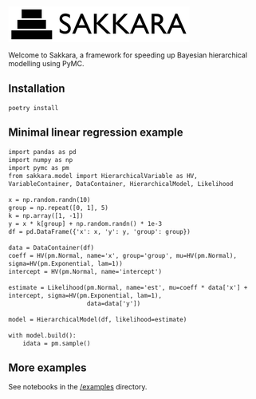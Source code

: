 ![Sakkara logo](logo.png)

Welcome to Sakkara, a framework for speeding up Bayesian hierarchical modelling using PyMC.

## Installation

    poetry install

## Minimal linear regression example

    import pandas as pd
    import numpy as np
    import pymc as pm
    from sakkara.model import HierarchicalVariable as HV, VariableContainer, DataContainer, HierarchicalModel, Likelihood
    
    x = np.random.randn(10)
    group = np.repeat([0, 1], 5)
    k = np.array([1, -1])
    y = x * k[group] + np.random.randn() * 1e-3
    df = pd.DataFrame({'x': x, 'y': y, 'group': group})
    
    data = DataContainer(df)
    coeff = HV(pm.Normal, name='x', group='group', mu=HV(pm.Normal), sigma=HV(pm.Exponential, lam=1))
    intercept = HV(pm.Normal, name='intercept')
    
    estimate = Likelihood(pm.Normal, name='est', mu=coeff * data['x'] + intercept, sigma=HV(pm.Exponential, lam=1),
                          data=data['y'])
    
    model = HierarchicalModel(df, likelihood=estimate)
    
    with model.build():
        idata = pm.sample()

## More examples

See notebooks in the [/examples](/examples) directory.
